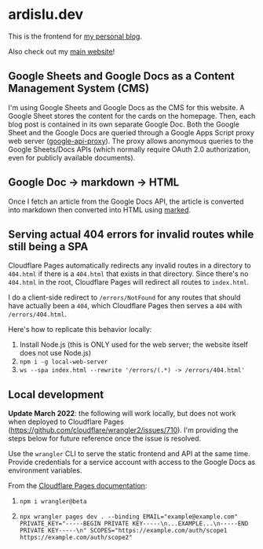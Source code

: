 # ardislu.dev

This is the frontend for [my personal blog](https://ardislu.dev).

Also check out my [main website](https://ardis.lu)!

## Google Sheets and Google Docs as a Content Management System (CMS)

I'm using Google Sheets and Google Docs as the CMS for this website. A Google Sheet stores the content for the cards on the homepage. Then, each blog post is contained in its own separate Google Doc. Both the Google Sheet and the Google Docs are queried through a Google Apps Script proxy web server ([google-api-proxy](https://github.com/ardislu/google-api-proxy)). The proxy allows anonymous queries to the Google Sheets/Docs APIs (which normally require OAuth 2.0 authorization, even for publicly available documents).

## Google Doc -> markdown -> HTML

Once I fetch an article from the Google Docs API, the article is converted into markdown then converted into HTML using [marked](https://marked.js.org).

## Serving actual 404 errors for invalid routes while still being a SPA 

Cloudflare Pages automatically redirects any invalid routes in a directory to `404.html` if there is a `404.html` that exists in that directory. Since there's no `404.html` in the root, Cloudflare Pages will redirect all routes to `index.html`.

I do a client-side redirect to `/errors/NotFound` for any routes that should have actually been a `404`, which Cloudflare Pages then serves a `404` with `/errors/404.html`.

Here's how to replicate this behavior locally:
1. Install Node.js (this is ONLY used for the web server; the website itself does not use Node.js)
2. `npm i -g local-web-server`
3. `ws --spa index.html --rewrite '/errors/(.*) -> /errors/404.html'`

## Local development

**Update March 2022**: the following will work locally, but does not work when deployed to Cloudflare Pages (https://github.com/cloudflare/wrangler2/issues/710). I'm providing the steps below for future reference once the issue is resolved.

Use the `wrangler` CLI to serve the static frontend and API at the same time. Provide credentials for a service account with access to the Google Docs as environment variables.

From the [Cloudflare Pages documentation](https://developers.cloudflare.com/pages/platform/functions/#develop-and-preview-locally):

1. `npm i wrangler@beta`

2. `npx wrangler pages dev . --binding EMAIL="example@example.com" PRIVATE_KEY="-----BEGIN PRIVATE KEY-----\n...EXAMPLE...\n-----END PRIVATE KEY-----\n" SCOPES="https://example.com/auth/scope1 https://example.com/auth/scope2"`
